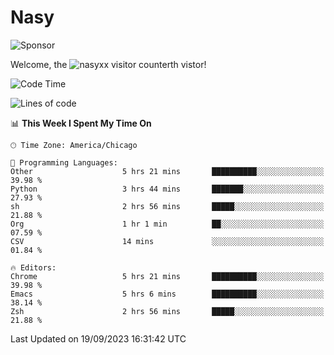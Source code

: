 # Nasy

<!--
<p align="center">
<img height="200" src="https://github-readme-stats.vercel.app/api?username=nasyxx&count_private=true&show_icons=true&theme=dracula&include_all_commits=true"/>
<img height="200" src="https://github-readme-stats.vercel.app/api/top-langs/?username=nasyxx&theme=dracula&hide=html,jupyter+notebook&count_private=true&show_icons=true"/>
</p>

  
----------------
-->

![Sponsor](https://img.shields.io/static/v1.svg?label=Sponsor&message=%E2%9D%A4&logo=GitHub&style=flat&color=pink)
 
Welcome, the ![nasyxx visitor counter](https://count.getloli.com/get/@nasyxx?theme=rule34)th vistor!
 
<!--START_SECTION:waka-->
![Code Time](http://img.shields.io/badge/Code%20Time-3%2C696%20hrs%2059%20mins-blue)

![Lines of code](https://img.shields.io/badge/From%20Hello%20World%20I%27ve%20Written-6.3%20million%20lines%20of%20code-blue)

📊 **This Week I Spent My Time On** 

```text
🕑︎ Time Zone: America/Chicago

💬 Programming Languages: 
Other                    5 hrs 21 mins       ██████████░░░░░░░░░░░░░░░   39.98 % 
Python                   3 hrs 44 mins       ███████░░░░░░░░░░░░░░░░░░   27.93 % 
sh                       2 hrs 56 mins       █████░░░░░░░░░░░░░░░░░░░░   21.88 % 
Org                      1 hr 1 min          ██░░░░░░░░░░░░░░░░░░░░░░░   07.59 % 
CSV                      14 mins             ░░░░░░░░░░░░░░░░░░░░░░░░░   01.84 % 

🔥 Editors: 
Chrome                   5 hrs 21 mins       ██████████░░░░░░░░░░░░░░░   39.98 % 
Emacs                    5 hrs 6 mins        ██████████░░░░░░░░░░░░░░░   38.14 % 
Zsh                      2 hrs 56 mins       █████░░░░░░░░░░░░░░░░░░░░   21.88 % 
```


 Last Updated on 19/09/2023 16:31:42 UTC
<!--END_SECTION:waka-->

<!-- ![visitors](https://visitor-badge.laobi.icu/badge?page_id=nasyxx.nasyxx) -->
